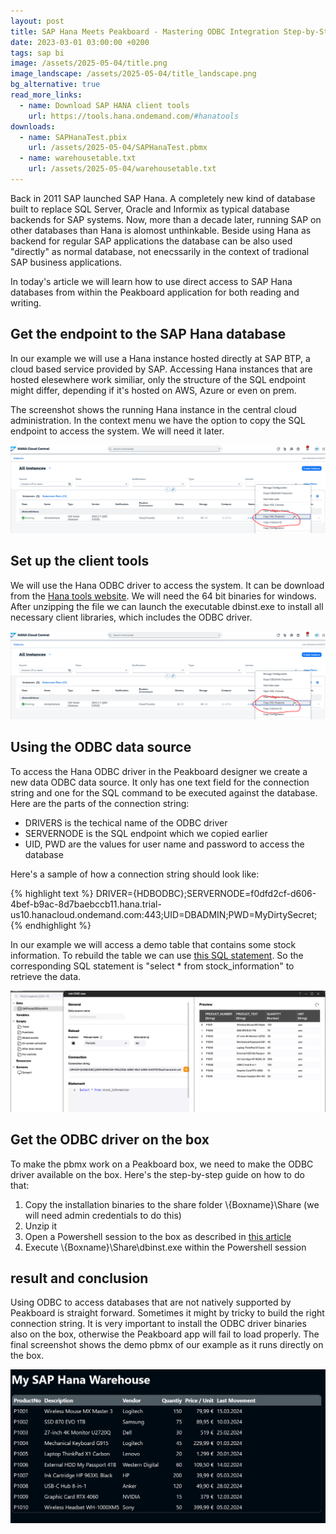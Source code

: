 ```yaml
---
layout: post
title: SAP Hana Meets Peakboard - Mastering ODBC Integration Step-by-Step
date: 2023-03-01 03:00:00 +0200
tags: sap bi
image: /assets/2025-05-04/title.png
image_landscape: /assets/2025-05-04/title_landscape.png
bg_alternative: true
read_more_links:
  - name: Download SAP HANA client tools
    url: https://tools.hana.ondemand.com/#hanatools
downloads:
  - name: SAPHanaTest.pbix
    url: /assets/2025-05-04/SAPHanaTest.pbmx
  - name: warehousetable.txt
    url: /assets/2025-05-04/warehousetable.txt
---
```

Back in 2011 SAP launched SAP Hana. A completely new kind of database built to replace SQL Server, Oracle and Informix as typical database backends for SAP systems. Now, more than a decade later, running SAP on other databases than Hana is alomost unthinkable. Beside using Hana as backend for regular SAP applications the database can be also used "directly" as normal database, not enecssarily in the context of tradional SAP business applications.

In today's article we will learn how to use direct access to SAP Hana databases from within the Peakboard application for both reading and writing.

## Get the endpoint to the SAP Hana database

In our example we will use a Hana instance hosted directly at SAP BTP, a cloud based service provided by SAP. Accessing Hana instances that are hosted elesewhere work similiar, only the structure of the SQL endpoint might differ, depending if it's hosted on AWS, Azure or even on prem.

The screenshot shows the running Hana instance in the central cloud administration. In the context menu we have the option to copy the SQL endpoint to access the system. We will need it later. 

![image](/assets/2025-05-04/010.png)

## Set up the client tools

We will use the Hana ODBC driver to access the system. It can be download from the [Hana tools website](https://tools.hana.ondemand.com/#hanatools). We will need the 64 bit binaries for windows. After unzipping the file we can launch the executable dbinst.exe to install all necessary client libraries, which includes the ODBC driver.

![image](/assets/2025-05-04/010.png)

## Using the ODBC data source

To access the Hana ODBC driver in the Peakboard designer we create a new data ODBC data source. It only has one text field for the connection string and one for the SQL command to be executed against the database.
Here are the parts of the connection string:

- DRIVERS is the techical name of the ODBC driver
- SERVERNODE is the SQL endpoint which we copied earlier
- UID, PWD are the values for user name and password to access the database

Here's a sample of how a connection string should look like:

{% highlight text %}
DRIVER={HDBODBC};SERVERNODE=f0dfd2cf-d606-4bef-b9ac-8d7baebccb11.hana.trial-us10.hanacloud.ondemand.com:443;UID=DBADMIN;PWD=MyDirtySecret;
{% endhighlight %}

In our example we will access a demo table that contains some stock information. To rebuild the table we can use [this SQL statement](/assets/2025-05-04/warehousetable.txt). So the corresponding SQL statement is "select * from stock_information" to retrieve the data.

![image](/assets/2025-05-04/030.png)

## Get the ODBC driver on the box

To make the pbmx work on a Peakboard box, we need to make the ODBC driver available on the box. Here's the step-by-step guide on how to do that:

1. Copy the installation binaries to the share folder \\{Boxname}\Share (we will need admin credentials to do this)
2. Unzip it
3. Open a Powershell session to the box as described in [this article](/PowerShell-and-Remote-Desktop-How-to-really-dismantle-a-Peakboard-box.html)
4. Execute \\{Boxname}\Share\dbinst.exe within the Powershell session

## result and conclusion

Using ODBC to access databases that are not natively supported by Peakboard is straight forward. Sometimes it might by tricky to build the right connection string. It is very important to install the ODBC driver binaries also on the box, otherwise the Peakboard app will fail to load properly.
The final screenshot shows the demo pbmx of our example as it runs directly on the box.

![image](/assets/2025-05-04/040.png)